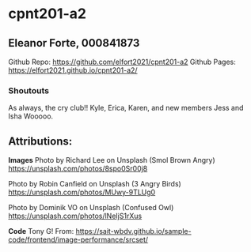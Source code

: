 # cpnt201-a2 
## Eleanor Forte, 000841873 

Github Repo: 
https://github.com/elfort2021/cpnt201-a2
Github Pages: 
https://elfort2021.github.io/cpnt201-a2/




### Shoutouts 
As always, the cry club!! 
Kyle, Erica, Karen, and new members Jess and Isha 
Wooooo. 




## Attributions:


**Images** 
Photo by Richard Lee on Unsplash (Smol Brown Angry)
https://unsplash.com/photos/8spo0Sr00j8


Photo by Robin Canfield on Unsplash (3 Angry Birds)
https://unsplash.com/photos/MUwy-9TLUg0

Photo by Dominik VO on Unsplash (Confused Owl)
https://unsplash.com/photos/lNeIjS1rXus 

**Code** 
Tony G! From: 
https://sait-wbdv.github.io/sample-code/frontend/image-performance/srcset/
